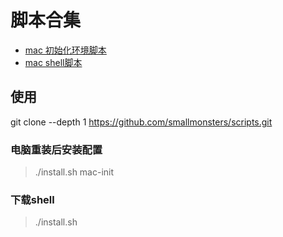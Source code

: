 # 脚本合集

- [mac 初始化环境脚本](https://github.com/smallmonsters/scripts/blob/master/mac_init/README.md)
- [mac shell脚本](https://github.com/smallmonsters/scripts/blob/master/shell/README.md)

## 使用

git clone --depth 1 <https://github.com/smallmonsters/scripts.git>

### 电脑重装后安装配置

> ./install.sh mac-init

### 下载shell

> ./install.sh

